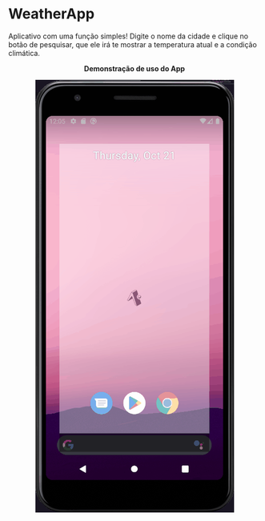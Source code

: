 # WeatherApp
 
Aplicativo com uma função simples! Digite o nome da cidade e clique no botão de pesquisar, que ele irá te mostrar a temperatura atual e a condição climática.

<div align="center">
<strong> Demonstração de uso do App </strong>
</div>

<p align="center">
<img src="https://github.com/HenriqueHanthequeste/WeatherApp/blob/main/Weather%20App.gif?raw=true" />
</p>